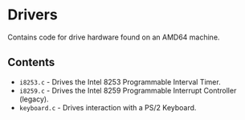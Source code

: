 # Drivers
Contains code for drive hardware found on an AMD64 machine.

## Contents
- `i8253.c` - Drives the Intel 8253 Programmable Interval Timer.
- `i8259.c` - Drives the Intel 8259 Programmable Interrupt Controller (legacy).
- `keyboard.c` - Drives interaction with a PS/2 Keyboard.
